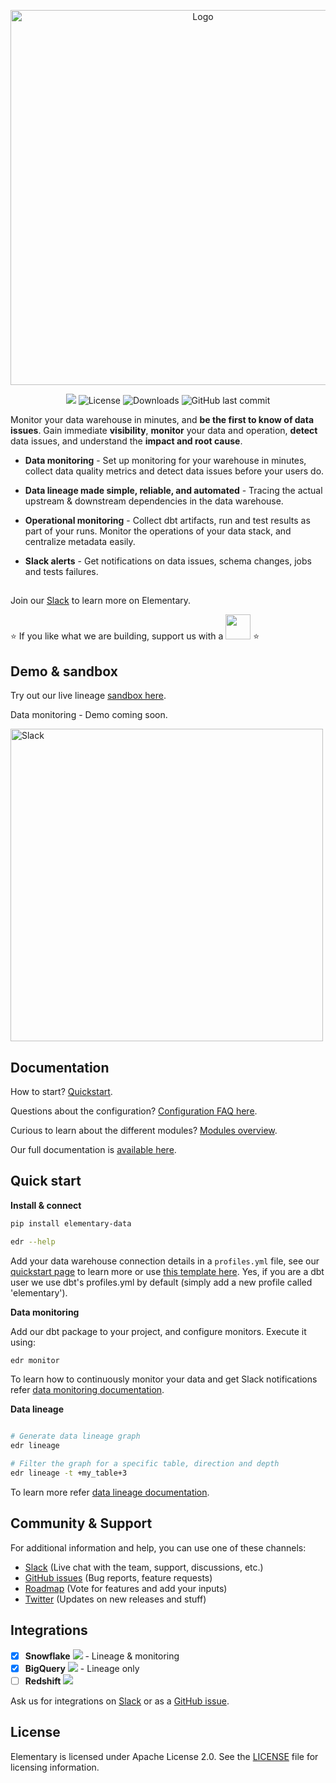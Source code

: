 <p align="center">
<img alt="Logo" src="static/git_head.png"/ width="600">
</p>

<p align="center">
<a href="https://join.slack.com/t/elementary-community/shared_invite/zt-uehfrq2f-zXeVTtXrjYRbdE_V6xq4Rg"><img src="https://img.shields.io/badge/join-Slack-orange"/></a>
<img alt="License" src="https://img.shields.io/badge/license-Apache--2.0-brightgreen"/>
<img alt="Downloads" src="https://static.pepy.tech/personalized-badge/elementary-lineage?period=total&units=international_system&left_color=grey&right_color=blue&left_text=Downloads"/>
<img alt="GitHub last commit" src="https://img.shields.io/github/last-commit/elementary-data/elementary-lineage?color=ff69b4"/>
</p>

Monitor your data warehouse in minutes, and **be the first to know of data issues**. Gain immediate **visibility**, **monitor** your data and operation, **detect** data issues, and understand the **impact and root cause**. 

* **Data monitoring** - Set up monitoring for your warehouse in minutes, collect data quality metrics and detect data issues before your users do. 

* **Data lineage made simple, reliable, and automated** - Tracing the actual upstream & downstream dependencies in the data warehouse.

* **Operational monitoring** - Collect dbt artifacts, run and test results as part of your runs. Monitor the operations of your data stack, and centralize metadata easily. 

* **Slack alerts** - Get notifications on data issues, schema changes, jobs and tests failures. 



## 

Join our [Slack](https://join.slack.com/t/elementary-community/shared_invite/zt-uehfrq2f-zXeVTtXrjYRbdE_V6xq4Rg) to learn more on Elementary.

:star: If you like what we are building, support us with a <a href="https://github.com/elementary-data/elementary-lineage/stargazers"><img src="static/star_github.png" width="40"/></a> :star:

##

## Demo & sandbox
Try out our live lineage [sandbox here](https://www.elementary-data.com/live-demo).

Data monitoring - Demo coming soon.

<img alt="Slack" src="static/slack_2_alerts.png" width="500">


## Documentation

How to start? [Quickstart](https://docs.elementary-data.com/quickstart).</br>

Questions about the configuration? [Configuration FAQ here](https://docs.elementary-data.com/guides/connection-profile).</br>

Curious to learn about the different modules? [Modules overview](https://docs.elementary-data.com/guides/modules-overview).</br>


Our full documentation is [available here](https://docs.elementary-data.com/). 


## Quick start

**Install & connect**

```bash
pip install elementary-data

edr --help
```

Add your data warehouse connection details in a `profiles.yml` file, see our [quickstart page](https://docs.elementary-data.com/quickstart) to learn more or use [this template here](static/profiles.yml). Yes, if you are a dbt user we use dbt's profiles.yml by default (simply add a new profile called 'elementary').


**Data monitoring**

Add our dbt package to your project, and configure monitors. 
Execute it using:
```bash
edr monitor
```

To learn how to continuously monitor your data and get Slack notifications refer [data monitoring documentation](https://docs.elementary-data.com/guides/data-monitoring). 



**Data lineage**

```bash

# Generate data lineage graph
edr lineage 

# Filter the graph for a specific table, direction and depth
edr lineage -t +my_table+3

```
To learn more refer [data lineage documentation](https://docs.elementary-data.com/guides/data-lineage).


## Community & Support

For additional information and help, you can use one of these channels:

* [Slack](https://join.slack.com/t/elementary-community/shared_invite/zt-uehfrq2f-zXeVTtXrjYRbdE_V6xq4Rg) \(Live chat with the team, support, discussions, etc.\)
* [GitHub issues](https://github.com/elementary-data/elementary-lineage/issues) \(Bug reports, feature requests)
* [Roadmap](https://github.com/elementary-data/elementary-lineage/projects/1) \(Vote for features and add your inputs)
* [Twitter](https://twitter.com/ElementaryData) \(Updates on new releases and stuff)

## **Integrations**

* [x] **Snowflake** ![](static/snowflake-16.png) - Lineage & monitoring
* [x] **BigQuery**  ![](static/bigquery-16.png) - Lineage only
* [ ] **Redshift**  ![](static/redshift-16.png) 

Ask us for integrations on [Slack](https://join.slack.com/t/elementary-community/shared_invite/zt-uehfrq2f-zXeVTtXrjYRbdE_V6xq4Rg) or as a [GitHub issue](https://github.com/elementary-data/elementary-lineage/issues/new).

## **License**

Elementary is licensed under Apache License 2.0. See the [LICENSE](https://github.com/elementary-data/elementary-lineage/blob/master/LICENSE) file for licensing information.
